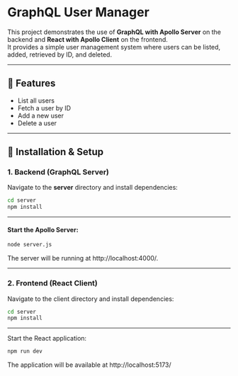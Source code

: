 # **GraphQL User Manager**  

This project demonstrates the use of **GraphQL with Apollo Server** on the backend and **React with Apollo Client** on the frontend.  
It provides a simple user management system where users can be listed, added, retrieved by ID, and deleted.  

---

## 🚀 Features  
- List all users  
- Fetch a user by ID  
- Add a new user  
- Delete a user  

---

## 🔧 Installation & Setup  

### **1. Backend (GraphQL Server)**  
Navigate to the **server** directory and install dependencies:  

```sh
cd server
npm install
```

---

#### Start the Apollo Server:

```sh
node server.js
```
The server will be running at http://localhost:4000/.

---

### **2. Frontend (React Client)** 
Navigate to the client directory and install dependencies:

```sh
cd server
npm install
```

---

Start the React application:

```sh
npm run dev
```
The application will be available at http://localhost:5173/
